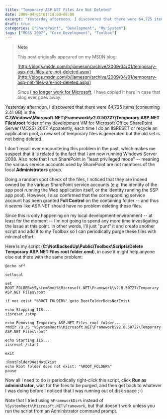 ```yaml
---
title: "Temporary ASP.NET Files Are Not Deleted"
date: 2009-04-01T01:14:00+08:00
excerpt: "Yesterday afternoon, I discovered that there were 64,725 items (consuming 2.41 GB) in the C:\\Windows\\Microsoft.NET\\Framework\\v2.0.50727\\Temporary ASP.NET Files\\root folder of my development VM for Microsoft Office SharePoint Server (MOSS) 2007. Apparently..."
draft: true
categories: ["SharePoint", "Development", "My System"]
tags: ["MOSS 2007", "Core Development", "Toolbox"]
---
```


> **Note**
> 
> This post originally appeared on my MSDN blog:  
>   
> 
> [http://blogs.msdn.com/b/jjameson/archive/2009/04/01/temporary-asp-net-files-are-not-deleted.aspx](http://blogs.msdn.com/b/jjameson/archive/2009/04/01/temporary-asp-net-files-are-not-deleted.aspx)
> 
> Since [I no longer work for Microsoft](/blog/jjameson/2011/09/02/last-day-with-microsoft), I have copied it here in case that blog ever goes away.


Yesterday afternoon, I discovered that there were 64,725 items (consuming 2.41 GB) in the **C:\Windows\Microsoft.NET\Framework\v2.0.50727\Temporary ASP.NET Files\root** folder of my development VM for Microsoft Office SharePoint Server (MOSS) 2007. Apparently, each time I do an IISRESET or recycle an application pool, a new set of temporary files is generated but the old set is not being deleted.

I don't recall ever encountering this problem in the past, which makes me suspect that it is related to the fact that I am now running Windows Server 2008. Also note that I run SharePoint in "least privileged mode" -- meaning the various service accounts used by SharePoint are not members of the local **Administrators** group.

Doing a random spot check of the files, I noticed that they are indeed owned by the various SharePoint service accounts (e.g. the identity of the app pool running the Web application itself, or the identity running the SSP app pool). However, I also confirmed that the corresponding service account has been granted **Full Control** on the containing folder -- and thus it *seems* like ASP.NET should have no problem deleting these files.

Since this is only happening on my local development environment -- at least for the moment -- I'm not going to spend any more time investigating the issue at this point. In other words, I'll just "punt" it and create another script and add it to my Toolbox so I can periodically purge these files with minimal effort.

Here is my script (**C:\NotBackedUp\Public\Toolbox\Scripts\Delete Temporary ASP.NET Files root folder.cmd**), in case it might help anyone else out there with the same problem:


    @echo off
    
    setlocal
    
    set ROOT_FOLDER=%SystemRoot%\Microsoft.NET\Framework\v2.0.50727\Temporary ASP.NET Files\root
    
    if not exist "%ROOT_FOLDER%" goto RootFolderDoesNotExist
    
    echo Stopping IIS...
    iisreset /stop
    
    echo Removing Temporary ASP.NET Files root folder...
    rmdir /Q /S "%SystemRoot%\Microsoft.NET\Framework\v2.0.50727\Temporary ASP.NET Files\root"
    
    echo Starting IIS...
    iisreset /start
    
    exit
    
    :RootFolderDoesNotExist
    echo Root folder does not exist: "%ROOT_FOLDER%"
    pause


Now all I need to do is periodically right-click this script, click **Run as administrator**, wait for the files to be purged, and then get back to whatever I was doing before I noticed that I was running out of disk space ;-)

Note that I tried using `%FrameworkDir%` instead of `%SystemRoot%\Microsoft.NET\Framework`, but that doesn't work unless you run the script from an Administrator command prompt.

